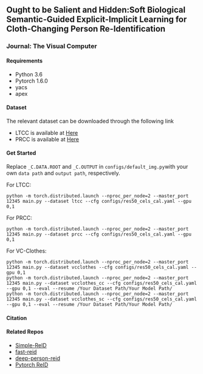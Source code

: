 ## Ought to be Salient and Hidden:Soft Biological Semantic-Guided Explicit-Implicit Learning for Cloth-Changing Person Re-Identification
### Journal: The Visual Computer

#### Requirements
- Python 3.6
- Pytorch 1.6.0
- yacs
- apex

#### Dataset

The relevant dataset can be downloaded through the following link
- LTCC is available at [Here](https://naiq.github.io/LTCC_Perosn_ReID.html)
- PRCC is available at [Here](https://drive.google.com/file/d/1yTYawRm4ap3M-j0PjLQJ--xmZHseFDLz/view)
#### Get Started

Replace `_C.DATA.ROOT` and `_C.OUTPUT` in `configs/default_img.py`with your own `data path` and `output path`, respectively.

For LTCC:
```
python -m torch.distributed.launch --nproc_per_node=2 --master_port 12345 main.py --dataset ltcc --cfg configs/res50_cels_cal.yaml --gpu 0,1 
```
For PRCC:
```
python -m torch.distributed.launch --nproc_per_node=2 --master_port 12345 main.py --dataset prcc --cfg configs/res50_cels_cal.yaml --gpu 0,1 
```
For VC-Clothes:
```
python -m torch.distributed.launch --nproc_per_node=2 --master_port 12345 main.py --dataset vcclothes --cfg configs/res50_cels_cal.yaml --gpu 0,1 
python -m torch.distributed.launch --nproc_per_node=2 --master_port 12345 main.py --dataset vcclothes_cc --cfg configs/res50_cels_cal.yaml --gpu 0,1 --eval --resume /Your Dataset Path/Your Model Path/ 
python -m torch.distributed.launch --nproc_per_node=2 --master_port 12345 main.py --dataset vcclothes_sc --cfg configs/res50_cels_cal.yaml --gpu 0,1 --eval --resume /Your Dataset Path/Your Model Path/ 
```


#### Citation



#### Related Repos

- [Simple-ReID](https://github.com/guxinqian/Simple-ReID)
- [fast-reid](https://github.com/JDAI-CV/fast-reid)
- [deep-person-reid](https://github.com/KaiyangZhou/deep-person-reid)
- [Pytorch ReID](https://github.com/layumi/Person_reID_baseline_pytorch)








